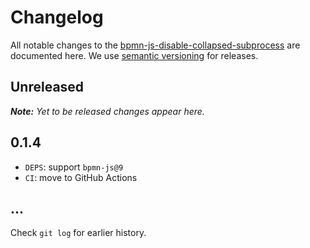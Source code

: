 # Changelog

All notable changes to the [bpmn-js-disable-collapsed-subprocess](https://github.com/bpmn-io/bpmn-js-disable-collapsed-subprocess) are documented here. We use [semantic versioning](http://semver.org/) for releases.

## Unreleased

___Note:__ Yet to be released changes appear here._

## 0.1.4

* `DEPS`: support `bpmn-js@9`
* `CI`: move to GitHub Actions

## ...

Check `git log` for earlier history.